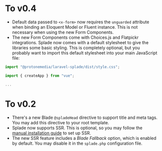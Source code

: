 # To v0.4

* Default data passed to `<x-form>` now requires the `unguarded` attribute when binding an Eloquent Model or Fluent instance. This is not necessary when using the new Form Components.
* The new Form Components come with Choices.js and Flatpickr integrations. Splade now comes with a default stylesheet to give the libraries some basic styling. This is completely optional, but you probably want to import this default stylesheet into your main JavaScript file:

```js
import "@protonemedia/laravel-splade/dist/style.css";

import { createApp } from "vue";

...
```

# To v0.2

* There's a new Blade `@spladeHead` directive to support title and meta tags. You may add this directive to your root template.
* Splade now supports SSR. This is optional, so you may follow the [manual installation guide](https://splade.dev/docs/ssr) to set up SSR.
* The new SSR feature includes a *Blade Fallback* option, which is enabled by default. You may disable it in the `splade.php` configuration file.
